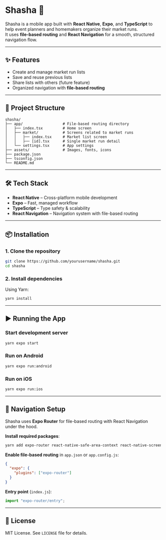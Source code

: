 # Shasha 🛒

Shasha is a mobile app built with **React Native**, **Expo**, and **TypeScript** to help event planners and homemakers organize their market runs.  
It uses **file-based routing** and **React Navigation** for a smooth, structured navigation flow.

---

## ✨ Features
- Create and manage market run lists
- Save and reuse previous lists
- Share lists with others (future feature)
- Organized navigation with **file-based routing**

---

## 📂 Project Structure

```
shasha/
├── app/                  # File-based routing directory
│   ├── index.tsx         # Home screen
│   ├── market/           # Screens related to market runs
│   │   ├── index.tsx     # Market list screen
│   │   ├── [id].tsx      # Single market run detail
│   └── settings.tsx      # App settings
├── assets/               # Images, fonts, icons
├── package.json
├── tsconfig.json
└── README.md
```

---

## 🛠️ Tech Stack
- **React Native** – Cross-platform mobile development
- **Expo** – Fast, managed workflow
- **TypeScript** – Type safety & scalability
- **React Navigation** – Navigation system with file-based routing

---

## 📦 Installation

### 1. Clone the repository
```bash
git clone https://github.com/yourusername/shasha.git
cd shasha
```

### 2. Install dependencies
Using Yarn:
```bash
yarn install
```

---

## ▶️ Running the App

### Start development server
```bash
yarn expo start
```

### Run on Android
```bash
yarn expo run:android
```

### Run on iOS
```bash
yarn expo run:ios
```

---

## 🧭 Navigation Setup

Shasha uses **Expo Router** for file-based routing with React Navigation under the hood.

**Install required packages**:
```bash
yarn add expo-router react-native-safe-area-context react-native-screens react-native-gesture-handler react-native-reanimated react-native-get-random-values
```

**Enable file-based routing** in `app.json` or `app.config.js`:
```json
{
  "expo": {
    "plugins": ["expo-router"]
  }
}
```

**Entry point** (`index.js`):
```ts
import "expo-router/entry";
```

---

## 📜 License
MIT License. See `LICENSE` file for details.
